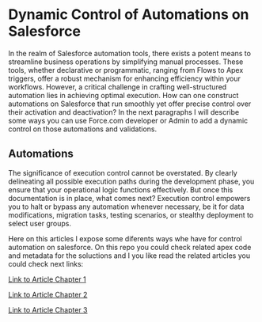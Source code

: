 # Dynamic Control of Automations on Salesforce

In the realm of Salesforce automation tools, there exists a potent means to streamline business operations by simplifying manual processes. These tools, whether declarative or programmatic, ranging from Flows to Apex triggers, offer a robust mechanism for enhancing efficiency within your workflows. However, a critical challenge in crafting well-structured automation lies in achieving optimal execution. How can one construct automations on Salesforce that run smoothly yet offer precise control over their activation and deactivation? In the next paragraphs I will describe some ways you can use Force.com developer or Admin to add a dynamic control on those automations and validations. 

## Automations

The significance of execution control cannot be overstated. By clearly delineating all possible execution paths during the development phase, you ensure that your operational logic functions effectively. But once this documentation is in place, what comes next? Execution control empowers you to halt or bypass any automation whenever necessary, be it for data modifications, migration tasks, testing scenarios, or stealthy deployment to select user groups. 

Here on this articles I expose some diferents ways whe have for control automation on salesforce. On this repo you could check related apex code and metadata for the soluctions and I you like read the related articles you could check next links:

[Link to Article Chapter 1](https://folderit.net/dynamic-control-of-automations-on-salesforce-chapter-1-of-3)

[Link to Article Chapter 2](https://folderit.net/dynamic-control-of-automations-on-salesforce-chapter-2-of-3)

[Link to Article Chapter 3](https://folderit.net/dynamic-control-of-automations-on-salesforce-chapter-3-of-3)

